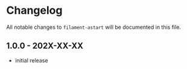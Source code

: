 # Changelog

All notable changes to `filament-astart` will be documented in this file.

## 1.0.0 - 202X-XX-XX

- initial release
